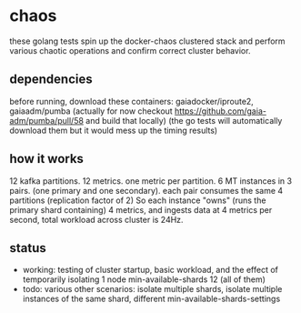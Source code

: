 # chaos

these golang tests spin up the docker-chaos clustered stack 
and perform various chaotic operations and confirm correct cluster behavior.

## dependencies

before running, download these containers: gaiadocker/iproute2, gaiaadm/pumba (actually for now checkout https://github.com/gaia-adm/pumba/pull/58 and build that locally)
(the go tests will automatically download them but it would mess up the timing results)

## how it works

12 kafka partitions. 12 metrics. one metric per partition.
6 MT instances in 3 pairs. (one primary and one secondary). each pair consumes the same 4 partitions (replication factor of 2)
So each instance "owns" (runs the primary shard containing) 4 metrics, and ingests data at 4 metrics per second, total workload across cluster is 24Hz.

## status

* working: testing of cluster startup, basic workload, and the effect of temporarily isolating 1 node min-available-shards 12 (all of them)
* todo: various other scenarios: isolate multiple shards, isolate multiple instances of the same shard, different min-available-shards-settings

